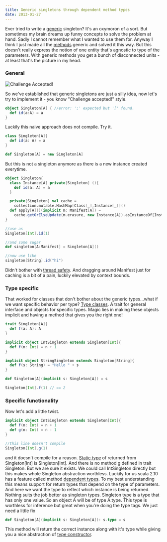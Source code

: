 ```yaml
---
title: Generic singletons through dependent method types
date: 2013-01-27
---
```


Ever
tried to write a
[generic](http://en.wikipedia.org/wiki/Generic_programming "Generic programming")
singleton? It's an oxymoron of a sort. But sometimes my brain dreams up
funny concepts to solve the problem at hand. Sadly I cannot remember
what I wanted to use them for. Anyway I think I just made all the
[methods](http://en.wikipedia.org/wiki/Method_%28computer_programming%29 "Method (computer programming)")
generic and solved it this way. But this doesn't really express the
notion of one entity that's agnostic to type of the parameters. With
generic methods you get a bunch of disconnected units - at least that's
the picture in my head.

### General

![Challenge Accepted!](http://farm8.static.flickr.com/7192/6857158741_a4e3d23649_m.jpg "Challenge Accepted!")

So we've
established that generic singletons are just a silly idea, now let's try
to implement it - you know "Challenge accepted!" style.

```scala
object Singleton[A] { //error: ';' expected but '[' found.
  def id(a:A) = a
}
```

Luckily this naive approach does not compile. Try it.

```scala
class Singleton[A]{
  def id(a: A) = a
}

def Singleton[A] = new Singleton[A]
```

But this is not a singleton anymore as there is a new instance created
everytime.

```scala
object Singleton{
  class Instance[A] private[Singleton] (){
    def id(a: A) = a
  }

  private[Singleton] val cache =
    collection.mutable.HashMap[Class[_],Instance[_]]()
  def apply[A]()(implicit m: Manifest[A]) =
    cache.getOrElseUpdate(m.erasure, new Instance[A]).asInstanceOf[Instance[A]]
}

//use as
Singleton[Int].id(1)

//and some sugar
def singleton[A:Manifest] = Singleton[A]()

//now use like
singleton[String].id("hi")
```

Didn't bother with [thread
safety](http://en.wikipedia.org/wiki/Thread_safety "Thread safety"). And
dragging around Manifest just for caching is a bit of a pain, luckily
elevated by context bounds.

### Type specific

That worked for classes that don't bother about the generic types...what
if we want specific behavior per type? [Type
classes](http://en.wikipedia.org/wiki/Type_class "Type class").
A trait for general interface and objects for specific types. Magic lies
in making these objects implicit and having a method that gives you the
right one!

```scala
trait Singleton[A]{
  def f(a: A): A
}

implicit object IntSingleton extends Singleton[Int]{
  def f(n: Int) = n + 1
}

implicit object StringSingleton extends Singleton[String]{
  def f(s: String) = "Hello " + s
}

def Singleton[A](implicit s: Singleton[A]) = s

Singleton[Int].f(1) // == 2
```

### Specific functionality

Now let's add a little twist.

```scala
implicit object IntSingleton extends Singleton[Int]{
  def f(n: Int) = n + 1
  def g(n: Int) = n - 1
}

//this line doesn't compile
Singleton[Int].g(1)
```

and it doesn't compile for a reason. [Static
type](http://en.wikipedia.org/wiki/Type_system "Type system") of
returned from Singleton[Int] is Singleton[Int]. And there is no method g
defined in trait Singleton. But we are sure it exists. We could call
IntSingleton directly but this makes whole Singleton abstraction
worthless. Luckily for us scala 2.10 has a feature called method
[dependent
types](http://en.wikipedia.org/wiki/Dependent_type "Dependent type"). To
my best understanding this means support for return types that depend on
the type of parameters. And here we want the type to reflect which
instance is being returned. Nothing suits the job better as singleton
types. Singleton type is a type that has only one value. So an object A
will be of type A.type. This type is worthless for inference but great
when you're doing the type tags. We just need a little fix

```scala
def Singleton[A](implicit s: Singleton[A]): s.type = s
```

This method will return the correct instance along with it's type while
giving you a nice abstraction of [type
constructor](http://en.wikipedia.org/wiki/Type_constructor "Type constructor").
 
